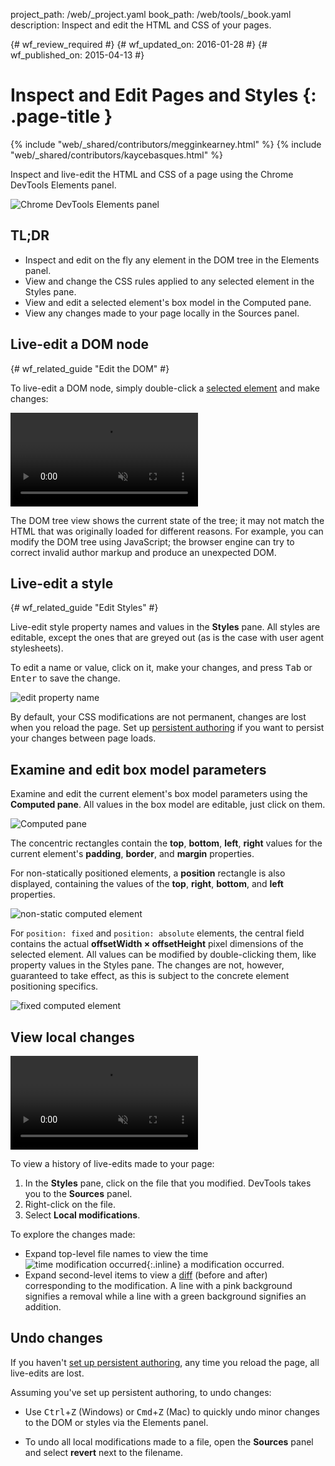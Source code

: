 project_path: /web/_project.yaml
book_path: /web/tools/_book.yaml
description: Inspect and edit the HTML and CSS of your pages.

{# wf_review_required #}
{# wf_updated_on: 2016-01-28 #}
{# wf_published_on: 2015-04-13 #}

# Inspect and Edit Pages and Styles {: .page-title }

{% include "web/_shared/contributors/megginkearney.html" %}
{% include "web/_shared/contributors/kaycebasques.html" %}

Inspect and live-edit the HTML and CSS of a page using 
the Chrome DevTools Elements panel.

![Chrome DevTools Elements panel](imgs/elements-panel.png)


## TL;DR
- Inspect and edit on the fly any element in the DOM tree in the  Elements panel.
- View and change the CSS rules applied to any selected element in  the Styles pane.
- View and edit a selected element's box model in the Computed pane.
- View any changes made to your page locally in the Sources panel.


## Live-edit a DOM node

{# wf_related_guide "Edit the DOM" #}

To live-edit a DOM node, simply double-click a 
[selected element](#inspect-an-element) and make changes:

<video src="animations/edit-element-name.mp4"
       loop muted autoplay controls></video>

The DOM tree view shows the current state of the tree; it may not match 
the HTML that was originally loaded for different reasons. For example, 
you can modify the DOM tree using JavaScript; the browser engine can try 
to correct invalid author markup and produce an unexpected DOM.

## Live-edit a style

{# wf_related_guide "Edit Styles" #}

Live-edit style property names and values in the **Styles** pane. All
styles are editable, except the ones that are greyed out (as is the case
with user agent stylesheets).

To edit a name or value, click on it, make your changes, and press
<kbd class="kbd">Tab</kbd> or <kbd class="kbd">Enter</kbd> to save the change.

![edit property name](imgs/edit-property-name.png)

By default, your CSS modifications are not permanent, changes are lost 
when you reload the page. Set up [persistent 
authoring](/web/tools/setup/setup-workflow) if you want to persist your 
changes between page loads. 

## Examine and edit box model parameters

Examine and edit the current element's box model parameters using the 
**Computed pane**. All values in the box model are editable, just click 
on them.

![Computed pane](imgs/computed-pane.png)

The concentric rectangles contain the **top**, **bottom**, **left**, **right**
values for the current element's **padding**, **border**, and **margin**
properties. 

For non-statically positioned elements, a **position** rectangle 
is also displayed, containing the values of the **top**, 
**right**, **bottom**, and **left** properties.

![non-static computed element](imgs/computed-non-static.png)

For `position: fixed` and `position: absolute` elements, the central 
field contains the actual **offsetWidth × offsetHeight** pixel dimensions 
of the selected element. All values can be modified by double-clicking 
them, like property values in the Styles pane. The changes are not, however, 
guaranteed to take effect, as this is subject to the concrete element 
positioning specifics.

![fixed computed element](imgs/computed-fixed.png)

## View local changes

<video src="animations/revisions.mp4"
       autoplay loop muted controls></video>

To view a history of live-edits made to your page:

1. In the **Styles** pane, click on the file that you modified. DevTools
   takes you to the **Sources** panel.
1. Right-click on the file. 
1. Select **Local modifications**.

To explore the changes made:

* Expand top-level file names to view the time 
  ![time modification occurred](imgs/image_25.png){:.inline} 
  a modification occurred.
* Expand second-level items to view a 
  [diff](https://en.wikipedia.org/wiki/Diff) (before and after) 
  corresponding to the modification. A line with a pink background signifies 
  a removal while a line with a green background signifies an addition.

## Undo changes

If you haven't [set up persistent authoring](/web/tools/setup/setup-workflow), 
any time you reload the page, all live-edits are lost.

Assuming you've set up persistent authoring, to undo changes:

* Use <kbd class="kbd">Ctrl</kbd>+<kbd class="kbd">Z</kbd> (Windows) or 
  <kbd class="kbd">Cmd</kbd>+<kbd class="kbd">Z</kbd> (Mac) to quickly 
  undo minor changes to the DOM or styles via the Elements panel.

* To undo all local modifications made to a file, open the **Sources** 
  panel and select **revert** next to the filename.

[inspect]: /web/tools/chrome-devtools/debug/command-line/command-line-reference#inspect
